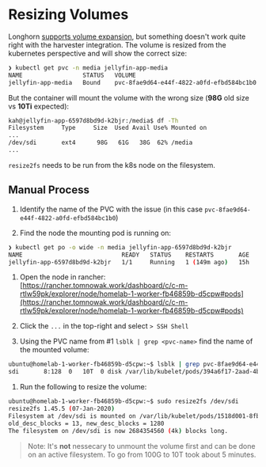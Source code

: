 # Resizing Volumes

Longhorn [supports volume expansion](https://longhorn.io/docs/archives/1.2.4/volumes-and-nodes/expansion/#expand-a-longhorn-volume), but something doesn't work quite right with the harvester integration.  The volume is resized from the kubernetes perspective and will show the correct size:

```sh
❯ kubectl get pvc -n media jellyfin-app-media
NAME                 STATUS   VOLUME                                     CAPACITY   ACCESS MODES   STORAGECLASS   AGE
jellyfin-app-media   Bound    pvc-8fae9d64-e44f-4822-a0fd-efbd584bc1b0   10Ti       RWO            slow           57d
```

But the container will mount the volume with the wrong size (**98G** old size vs **10Ti** expected):

```sh
kah@jellyfin-app-6597d8bd9d-k2bjr:/media$ df -Th
Filesystem     Type     Size  Used Avail Use% Mounted on
...
/dev/sdi       ext4      98G   61G   38G  62% /media
...
```

`resize2fs` needs to be run from the k8s node on the filesystem.

## Manual Process

1. Identify the name of the PVC with the issue (in this case `pvc-8fae9d64-e44f-4822-a0fd-efbd584bc1b0`)

1. Find the node the mounting pod is running on:

```sh
❯ kubectl get po -o wide -n media jellyfin-app-6597d8bd9d-k2bjr
NAME                            READY   STATUS    RESTARTS       AGE   IP             NODE                              NOMINATED NODE   READINESS GATES
jellyfin-app-6597d8bd9d-k2bjr   1/1     Running   1 (149m ago)   15h   10.42.11.105   homelab-1-worker-fb46859b-d5cpw   <none>           <none>
```

1. Open the node in rancher: [https://rancher.tomnowak.work/dashboard/c/c-m-rtlw59pk/explorer/node/homelab-1-worker-fb46859b-d5cpw#pods](https://rancher.tomnowak.work/dashboard/c/c-m-rtlw59pk/explorer/node/homelab-1-worker-fb46859b-d5cpw#pods)

1. Click the `...` in the top-right and select `> SSH Shell`

1. Using the PVC name from #1 `lsblk | grep <pvc-name>` find the name of the mounted volume:

```sh
ubuntu@homelab-1-worker-fb46859b-d5cpw:~$ lsblk | grep pvc-8fae9d64-e44f-4822-a0fd-efbd584bc1b0
sdi       8:128  0   10T  0 disk /var/lib/kubelet/pods/394a6f17-2aad-4bb1-9287-fb4cef7513be/volumes/kubernetes.io~csi/pvc-8fae9d64-e44f-4822-a0fd-efbd584bc1b0/mount
```

1. Run the following to resize the volume:

```sh
ubuntu@homelab-1-worker-fb46859b-d5cpw:~$ sudo resize2fs /dev/sdi
resize2fs 1.45.5 (07-Jan-2020)
Filesystem at /dev/sdi is mounted on /var/lib/kubelet/pods/1518d001-8fbf-4d4a-912d-42da90f2d830/volumes/kubernetes.io~csi/pvc-8fae9d64-e44f-4822-a0fd-efbd584bc1b0/mount; on-line resizing required
old_desc_blocks = 13, new_desc_blocks = 1280
The filesystem on /dev/sdi is now 2684354560 (4k) blocks long.
```

> Note: It's **not** nessecary to unmount the volume first and can be done on an active filesystem.  To go from 100G to 10T took about 5 minutes.
